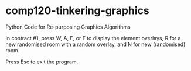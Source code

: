 # comp120-tinkering-graphics
Python Code for Re-purposing Graphics Algorithms

In contract #1, press W, A, E, or F to display the element overlays, R for a new randomised room with a random overlay, and N for new (randomised) room.

Press Esc to exit the program.
